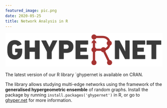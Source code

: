 ```yaml
---
featured_image: pic.png
date: 2020-05-25
title: Network Analysis in R
---
```


![ghypernet](pic.png)

The latest version of our R library `ghypernet is available on CRAN.

The library allows studying multi-edge networks using the framework of the **generalised hypergeometric ensemble** of random graphs. Install the package by running `install.packages('ghypernet')` in R, or go to [ghyper.net](https://ghyper.net/) for more information.
